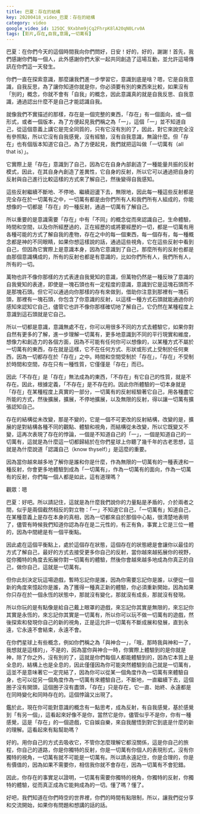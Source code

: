 ```yaml
---
title: 巴夏：存在的結構
key: 20200418_video_巴夏：存在的結構
category: video
google_video_id: 125QC_9Xxbhm9jCq2FhrpK8lA20qN0Lrv0A
tags: [影片,存在,自我,意識,一切萬有]
---
```


巴夏：在你們今天的這個時間我向你們問好，日安！好的，好的，謝謝！首先，我們感謝你們每一個人，此外感謝你們大家一起共同創造了這場互動，並允許這場傳訊在你們這一天發生。

你們一直在探索意識，那麼讓我們進一步學習它，意識到底是啥？嗯，它是自我意識，自我反思，為了讓你知道你就是你，你必須要有別的東西來比較，如果沒有「別的」概念，你就不會有「自我」的概念，因此意識真的就是自我反思、自我意識，通過認出什麼不是自己才能認識自我。

就像我們不實描述的那樣，存在是一個完整的東西，「存在」有一個面向，或一個形式，或者一個版本，為了方便起見我們稱之為「一」，這個「一」並不知道自己，從這個意義上講它是完全同質的，只有它沒有別的了，因此，對它來說完全沒有參照點，所以它沒有自我感覺，沒有經驗，沒有自我意識，無論什麼。但「存在」也有個版本知道它自己，為了方便起見，我們就把這叫做「一切萬有（all that is）」。

它實際上是「存在」意識到了自己，因為它在自身內部創造了一種能量共振的反射模式，因此，在其自身內創造了差異性，它自身的反射，所以它可以通過把自身的反射與自己進行比較這樣的方式來了解自己，然後變得自我感知。

這些反射繼續不斷地、不停地、繼續迴盪下去，無限地，因此每一種這些反射都是完全存在於一切萬有之中，一切萬有都是由你們所有人和我們所有人組成的，你能想像的一切都是「存在」的一種反射，通過一切萬有了解自己。

所以重要的是意識需要「存在」中有「不同」的概念從而來認識自己，生命體驗，時間和空間，以及你所經歷過的，正在經歷的或將要經歷的一切，都是一切萬有用各種可能的方式了解自我的產物，存在之中的每一個東西，每一個存有，每一種概念都是神的不同眼睛，如果你想這樣說的話，通過這些視角，它在這些反射中看到自己，但因為它實際上是意識本身，因為它意識到了自己，那麼所有的反射也都是由那個意識構成的，所有的反射也都是有意識的，比如你們所有人，我們所有人，所有的一切。

萬物也許不像你那樣的方式表達自我覺知的意識，但萬物仍然是一種反映了意識的自我覺知的表達，即使是一塊石頭也有一定程度的意識，意識到它是這塊石頭而不是那塊石頭。但它可以通過向你那樣的存有來做到，借助你注意到那裡有一塊石頭，那裡有一塊石頭，你包含了你意識的反射，以這樣一種方式石頭就能通過你的感知來認知它自己，儘管它也許不像你那樣確切地了解自己，它仍然在某種程度上意識到這石頭就是它自己。

所以一切都是意識，意識無處不在，你可以用很多不同的方式去體驗它，如果你對自然有更多的了解，進一步理解一切萬有，更多地意識到不同的平行現實和維度，想像力和創造力的各個方面，因為不可能有任何你可以想像的，以某種方式不屬於一切萬有的東西，存在就是這樣，它不在任何方式、形狀或形式上受制於任何東西，因為一切都存在於「存在」之中。時間和空間受制於「存在」，「存在」不受制於時間和空間，存在只有一種性質，它僅僅是「存在」而已。

因此「不存在」是「存在」無法成為的東西，「不存在」有它自己的性質，就是不存在。因此，根據定義，「不存在」是不存在的。因此你所體驗的一切本身就是「存在」在某種程度上真實的一部分，一切萬有的反射經驗著它自己，用各種盡它所能的方式，然後擴展，擴展，不停地擴展，以及無限的反射，得以讓一切萬有擴張認知自己。

存在的結構從未改變，那是不變的，它是一個不可更改的反射結構，改變的是，擴展的是對結構各種不同的觀點、體驗和視角，而結構從未改變，所以它既變又不變，這再次表現了存在的悖論，一個是不知道自己的「一」，一個是知道自己的一切萬有，這就是為什麼這一切都歸結於在你們星球上你聽了幾千年的古老思想，這就是為什麼說道「認識自己（know thyself）」是這麼的重要。

因為當你越來越多地了解你是誰和你是什麼，作為無限的一切萬有的一種表達和一種反射，你會更多地體驗到成為「一切萬有」，作為一切萬有的面向，作為一切萬有的反射，你們每一個人都是如此，這有道理嗎？

觀眾：嗯

巴夏：好吧。所以請記住，這就是為什麼我們說你的力量點是矛盾的，介於兩者之間，似乎是兩個截然相反的對立物：「一」不知道它自己，「一切萬有」知道自己，在某種意義上是存在本身的真相，因為一切都來自於那個中心點，很清楚地表明了，儘管有時候我們知道你認為存在是二元性的，有正有負，事實上它是三位一體的，因為中間總是有一個平衡點。

因此處在這個平衡點上，處於這個存在狀態，這個存在的狀態總是會讓你以最佳的方式了解自己，最好的方式去接受更多你自己的反射，當你越來越拓展你的視野，從你獨特的角度去拓展你對一切萬有的體驗，然後你會越來越多地成為你真正的自己，做你自己，這就是一切萬有。

但你此刻決定玩這場遊戲，暫時忘記你是誰，因為你需要忘記你是誰，以便從一個新的角度來憶起你是誰，為了獲得一種真正新的體驗，你必須重新開始，因為如果你只存在於一個永恆的狀態中，那就沒有變化，那就沒有成長，那就沒有發現。

所以你玩的是有點像是給自己戴上眼罩的遊戲，來忘記你其實是無限的，來忘記你其實是永恆的，來忘記你其實是一切萬有，所以你可以玩不做一切萬有的遊戲，然後探索和發現你自己的新的視角，正是這允許一切萬有不斷成展和發展，直到永遠，它永遠不會結束，永遠不會。

在你們星球上有些概念，例如你們稱之為「與神合一」，「哦，那時我與神和一了，我想就是這樣的」，不是的，因為當你與神合一時，你實際上體驗到的是你就是神，除了你之外，沒有別的了，這就是你們每個人都能體驗到的，因為它本質上是全息的，結構上也是全息的，因此僅僅因為你可能突然體驗到自己就是一切萬有，這並不是意味著它一定完結了，因為你可以從某一個角度作為一切萬有來體驗自身，也可以從另一個角度作為一切萬有來體驗自己，不斷地，一直繼續下去，這個圈子沒有開頭，這個圈子沒有盡頭，「存在」只是存在，它一直、始終、永遠都是在同時變化和同時存在的。這個悖論又出現了。

鑑於此，現在你可能對意識的概念有一點思考，成為反射，有自我感覺，基於感覺到「有另一個」，這看起來好像不是你，當然它是你，儘管似乎不是你，你有一種感覺，這是「存在」的一個遊戲，它自娛自樂，來自我醒悟到對它到底是什麼的新的理解。這看起來有點幫助嗎？

好的。用你自己的方式去吸收它，不管你怎麼理解它都沒關係，這是你自己的旅程，你自己的道路，你是你獨特的反射，你是一切萬有你個人的表現形式，沒有你獨特的視角，一切萬有就不可能是一切萬有。所以請永遠記住，你是合理的，你是有價值的，因為如果不需要你，相信我你就不會存在，因為一切萬有不會犯錯。

因此，你存在的事實足以證明，一切萬有需要你獨特的視角，你獨特的反射，你獨特的體驗，從而真正成為它能夠成為的一切。懂了嗎？懂了。

好吧，我們知道在你們時空的世界裡，你們的時間有點限制，所以，讓我們從分享和交流開始，如果你有問題和想講的話的話。
